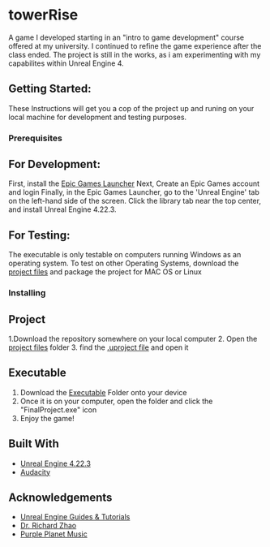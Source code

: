 # towerRise
A game I developed starting in an "intro to game development" course offered at my university. 
I continued to refine the game experience after the class ended. The project is still in the works, as i am experimenting with my capabilites within Unreal Engine 4.

## Getting Started:
These Instructions will get you a cop of the project up and runing on your local machine for development and testing purposes.

### Prerequisites


For Development:
-----------------
First, install the [Epic Games Launcher](https://www.epicgames.com/unrealtournament/download)
Next, Create an Epic Games account and login
Finally, in the Epic Games Launcher, go to the 'Unreal Engine' tab on the left-hand side of the screen. Click the library tab near the top center, and install Unreal Engine 4.22.3.

For Testing:
-------------
The executable is only testable on computers running Windows as an operating system. To test on other Operating Systems, download the [project files](https://github.com/SidneyHopson/towerRise/Project-Files) and package the project for MAC OS or Linux


### Installing
Project
----------
1.Download the repository somewhere on your local computer
2. Open the [project files](https://github.com/SidneyHopson/towerRise/Project-Files) folder
3. find the [.uproject file]() and open it

Executable
-----------
1. Download the [Executable]() Folder onto your device
2. Once it is on your computer, open the folder and click the "FinalProject.exe" icon
3. Enjoy the game!

## Built With
* [Unreal Engine 4.22.3]()
* [Audacity]()

## Acknowledgements
* [Unreal Engine Guides & Tutorials]()
* [Dr. Richard Zhao]()
* [Purple Planet Music]()
